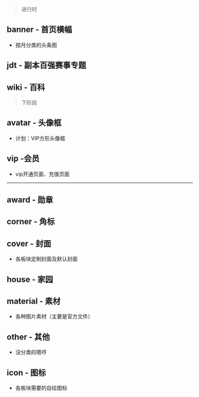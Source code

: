 >进行时
## banner - 首页横幅
- 按月分类的头条图
## jdt - 副本百强赛事专题
## wiki - 百科

>下阶段
## avatar - 头像框
- 计划：VIP方形头像框
## vip -会员
- vip开通页面、充值页面
***
## award - 勋章
## corner - 角标
## cover - 封面
- 各板块定制封面及默认封面
## house - 家园
## material - 素材
- 各种图片素材（主要是官方文件）
## other - 其他
- 没分类的嗯哼
## icon - 图标
- 各板块需要的自绘图标
